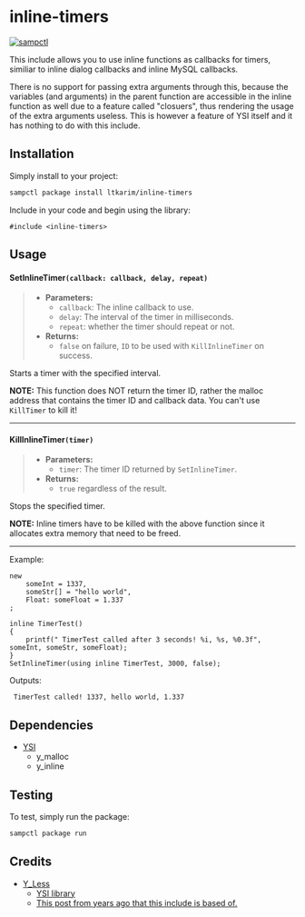 # inline-timers

[![sampctl](https://shields.southcla.ws/badge/sampctl-inline--timers-2f2f2f.svg?style=for-the-badge)](https://github.com/ltkarim/inline-timers)

This include allows you to use inline functions as callbacks for timers, similiar to inline dialog callbacks and inline MySQL callbacks. 

There is no support for passing extra arguments through this, because the variables (and arguments) in the parent function are accessible in the inline function as well due to a feature called "closuers", thus rendering the usage of the extra arguments useless. This is however a feature of YSI itself and it has nothing to do with this include.



## Installation

Simply install to your project:

```bash
sampctl package install ltkarim/inline-timers
```

Include in your code and begin using the library:

```pawn
#include <inline-timers>
```

## Usage

#### <a name="SetInlineTimer">SetInlineTimer`(callback: callback, delay, repeat)`</a>
>* **Parameters:**
>    * `callback`: The inline callback to use.
>    * `delay`: The interval of the timer in milliseconds.
>    * `repeat`: whether the timer should repeat or not.
>* **Returns:**
>    * `false` on failure, `ID` to be used with `KillInlineTimer` on success.

Starts a timer with the specified interval.

**NOTE:** This function does NOT return the timer ID, rather the malloc address that contains the timer ID and callback data. You can't use ``KillTimer`` to kill it!

***

#### <a name="KillInlineTimer">KillInlineTimer`(timer)`</a>
>* **Parameters:**
>    * `timer`: The timer ID returned by `SetInlineTimer`.
>* **Returns:**
>    * `true` regardless of the result.

Stops the specified timer.

**NOTE:** Inline timers have to be killed with the above function since it allocates extra memory that need to be freed.

***

Example:

```pawn
new 
    someInt = 1337,
    someStr[] = "hello world",
    Float: someFloat = 1.337
;

inline TimerTest()
{
    printf(" TimerTest called after 3 seconds! %i, %s, %0.3f", someInt, someStr, someFloat);
}
SetInlineTimer(using inline TimerTest, 3000, false);
```

Outputs:

```
 TimerTest called! 1337, hello world, 1.337
```

## Dependencies

* [YSI](https://github.com/pawn-lang/YSI-Includes) 
    * y_malloc
    * y_inline

## Testing

To test, simply run the package:

```bash
sampctl package run
```

## Credits

* [Y_Less](https://github.com/Y-Less)
    * [YSI library](https://github.com/pawn-lang/YSI-Includes)
    * [This post from years ago that this include is based of.](http://forum.sa-mp.com/showpost.php?p=2279564&postcount=7)
